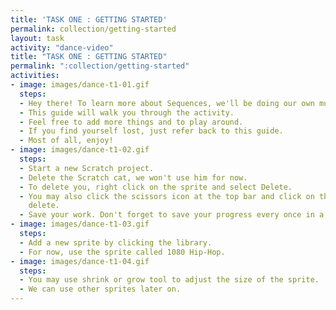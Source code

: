 ```yaml
---
title: 'TASK ONE : GETTING STARTED'
permalink: collection/getting-started
layout: task
activity: "dance-video"
title: "TASK ONE : GETTING STARTED"
permalink: ":collection/getting-started"
activities:
- image: images/dance-t1-01.gif
  steps:
  - Hey there! To learn more about Sequences, we'll be doing our own music video!
  - This guide will walk you through the activity.
  - Feel free to add more things and to play around.
  - If you find yourself lost, just refer back to this guide.
  - Most of all, enjoy!
- image: images/dance-t1-02.gif
  steps:
  - Start a new Scratch project.
  - Delete the Scratch cat, we won't use him for now.
  - To delete you, right click on the sprite and select Delete.
  - You may also click the scissors icon at the top bar and click on the sprite to
    delete.
  - Save your work. Don't forget to save your progress every once in a while.
- image: images/dance-t1-03.gif
  steps:
  - Add a new sprite by clicking the library.
  - For now, use the sprite called 1080 Hip-Hop.
- image: images/dance-t1-04.gif
  steps:
  - You may use shrink or grow tool to adjust the size of the sprite.
  - We can use other sprites later on.
---
```


